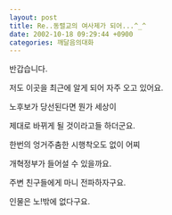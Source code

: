 ```yaml
---
layout: post
title: Re..동렬교의 여사제가 되어...^_^
date: 2002-10-18 09:29:44 +0900
categories: 깨달음의대화
---
```

반갑습니다.
  
저도 이곳을 최근에 알게 되어 자주 오고 있어요.
  
노후보가 당선된다면 뭔가 세상이
  
제대로 바뀌게 될 것이라고들 하더군요.
  
한번의 엉거주춤한 시행착오도 없이 어찌
  
개혁정부가 들어설 수 있을까요.
  
주변 친구들에게 마니 전파하자구요.
  
인물은 노!밖에 없다구요.